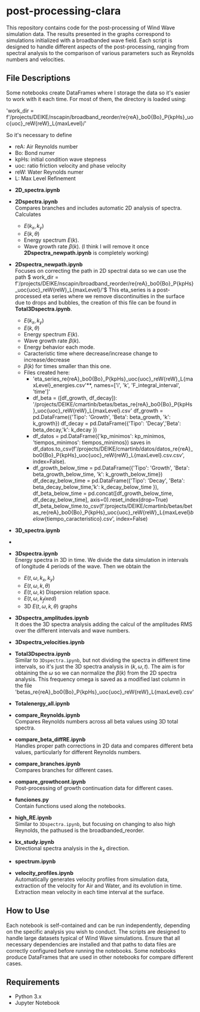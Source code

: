 # post-processing-clara

This repository contains code for the post-processing of Wind Wave simulation data. The results presented in the graphs correspond to simulations initialized with a broadbanded wave field. Each script is designed to handle different aspects of the post-processing, ranging from spectral analysis to the comparison of various parameters such as Reynolds numbers and velocities.

## File Descriptions

Some notebooks create DataFrames where I storage the data so it's easier to work with it each time. For most of them, the directory is loaded using:

'work_dir = f'/projects/DEIKE/nscapin/broadband_reorder/re{reA}_bo0{Bo}_P{kpHs}_uoc{uoc}_reW{reW}_L{maxLevel}/' 

So it's necessary to define 
* reA: Air Reynolds number
* Bo: Bond numer
* kpHs: initial condition wave stepness
* uoc: ratio friction velocity and phase velocity
* reW: Water Reynolds numer
* L: Max Level Refinement

- **2D_spectra.ipynb**
  
  
- **2Dspectra.ipynb**  
  Compares branches and includes automatic 2D analysis of spectra. Calculates
  - $E(k_x,k_y)$
  - $E(k,\theta)$
  - Energy spectrum $E(k)$.
  - Wave growth rate $\beta(k)$.
    (I think I will remove it once **2Dspectra_newpath.ipynb** is completely working)
- **2Dspectra_newpath.ipynb**  
  Focuses on correcting the path in 2D spectral data so we can use the path $ work_dir = f'/projects/DEIKE/nscapin/broadband_reorder/re{reA}_bo0{Bo}_P{kpHs}_uoc{uoc}_reW{reW}_L{maxLevel}/'$
  This eta_series is a post-processed eta series where we remove discontinuities in the surface due to drops and bubbles, the creation of this file can be found in **Total3Dspectra.ipynb**.
  
  - $E(k_x,k_y)$
  - $E(k,\theta)$
  - Energy spectrum $E(k)$.
  - Wave growth rate $\beta(k)$.
  - Energy behavior each mode.
  - Caracteristic time where decrease/increase change to increase/decrease
  - $\beta(k)$ for times smaller than this one.
  - Files created here:
    -  'eta_series_re{reA}_bo0{Bo}_P{kpHs}_uoc{uoc}_reW{reW}_L{maxLevel}_energies.csv'**, names=['i', 'k', 'F_integral_interval', 'time']'
    -  df_beta = ([df_growth, df_decay]): '/projects/DEIKE/cmartinb/betas/betas_re{reA}_bo0{Bo}_P{kpHs}_uoc{uoc}_reW{reW}_L{maxLevel}.csv' df_growth = pd.DataFrame({'Tipo': 'Growth', 'Beta': beta_growth, 'k': k_growth}) df_decay = pd.DataFrame({'Tipo': 'Decay','Beta': beta_decay,'k': k_decay })
    - df_datos = pd.DataFrame({'kp_minimos': kp_minimos, 'tiempos_minimos': tiempos_minimos}) saves in df_datos.to_csv(f'/projects/DEIKE/cmartinb/datos/datos_re{reA}_bo0{Bo}_P{kpHs}_uoc{uoc}_reW{reW}_L{maxLevel}.csv.csv', index=False).
    - df_growth_below_time = pd.DataFrame({'Tipo': 'Growth', 'Beta': beta_growth_below_time, 'k': k_growth_below_time}) df_decay_below_time = pd.DataFrame({'Tipo': 'Decay', 'Beta': beta_decay_below_time,'k': k_decay_below_time }), df_beta_below_time = pd.concat([df_growth_below_time, df_decay_below_time], axis=0).reset_index(drop=True) df_beta_below_time.to_csv(f'/projects/DEIKE/cmartinb/betas/betas_re{reA}_bo0{Bo}_P{kpHs}_uoc{uoc}_reW{reW}_L{maxLevel}_below_{tiempo_caracteristico}.csv', index=False)



- **3D_spectra.ipynb**
- 
- **3Dspectra.ipynb**  
  Energy spectra in 3D in time. We divide the data simulation in intervals of longitude 4 periods of the wave. Then we obtain the
  - $E(t,\omega, k_x, k_y)$
  - $E(t,\omega, k, \theta)$
  - $E(t,\omega, k)$ Dispersion relation space.
  - $E(t,\omega, k_fixed)$
  - 3D $E(t,\omega, k, \theta)$ graphs
- **3Dspectra_amplitudes.ipynb**  
  It does the 3D spectra analysis adding the calcul of the amplitudes RMS over the different intervals and wave numbers. 

- **3Dspectra_velocities.ipynb**  

- **Total3Dspectra.ipynb**  
  Similar to `3Dspectra.ipynb`, but not dividing the spectra in different time intervals, so it's just the 3D spectra analysis in $(k,\omega,t)$. The aim is for obtaining the $\omega$ so we can normalize the $\beta(k)$ from the 2D spectra analysis. This frequency omega is saved as a modified last column in the file 'betas_re{reA}_bo0{Bo}_P{kpHs}_uoc{uoc}_reW{reW}_L{maxLevel}.csv'

- **Totalenergy_all.ipynb**  

- **compare_Reynolds.ipynb**  
  Compares Reynolds numbers across all beta values using 3D total spectra.
  
- **compare_beta_diffRE.ipynb**  
  Handles proper path corrections in 2D data and compares different beta values, particularly for different Reynolds numbers.

- **compare_branches.ipynb**  
  Compares branches for different cases.

- **compare_growthcont.ipynb**  
  Post-processing of growth continuation data for different cases.
- **funciones.py**  
  Contain functions used along the notebooks.

- **high_RE.ipynb**  
  Similar to `3Dspectra.ipynb`, but focusing on changing to also high Reynolds, the pathused is the broadbanded_reorder.
- **kx_study.ipynb**  
  Directional spectra analysis in the $k_x$ direction.
- **spectrum.ipynb**  

- **velocity_profiles.ipynb**  
  Automatically generates velocity profiles from simulation data, extraction of the velocity for Air and Water, and its evolution in time. Extraction mean velocity in each time interval at the surface.
## How to Use

Each notebook is self-contained and can be run independently, depending on the specific analysis you wish to conduct. The scripts are designed to handle large datasets typical of Wind Wave simulations. Ensure that all necessary dependencies are installed and that paths to data files are correctly configured before running the notebooks. Some notebooks produce DataFrames that are used in other notebooks for compare different cases.
## Requirements

- Python 3.x
- Jupyter Notebook
